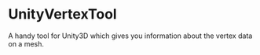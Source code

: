 # UnityVertexTool
A handy tool for Unity3D which gives you information about the vertex data on a mesh.
